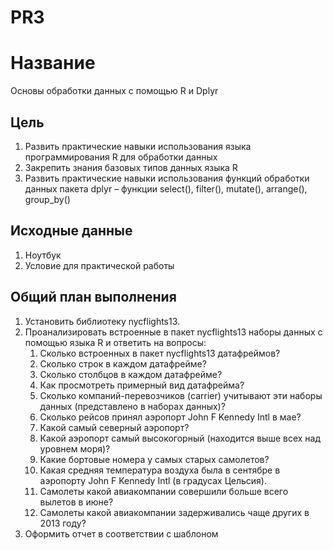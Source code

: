 # PR3


# Название

Основы обработки данных с помощью R и Dplyr

## Цель

1.  Развить практические навыки использования языка программирования R
    для обработки данных
2.  Закрепить знания базовых типов данных языка R
3.  Развить практические навыки использования функций обработки данных
    пакета dplyr – функции select(), filter(), mutate(), arrange(),
    group_by()

## Исходные данные

1.  Ноутбук
2.  Условие для практической работы

## Общий план выполнения

1.  Установить библиотеку nycflights13.
2.  Проанализировать встроенные в пакет nycflights13 наборы данных с
    помощью языка R и ответить на вопросы:
    1.  Сколько встроенных в пакет nycflights13 датафреймов?
    2.  Сколько строк в каждом датафрейме?
    3.  Сколько столбцов в каждом датафрейме?
    4.  Как просмотреть примерный вид датафрейма?
    5.  Сколько компаний-перевозчиков (carrier) учитывают эти наборы
        данных (представлено в наборах данных)?
    6.  Сколько рейсов принял аэропорт John F Kennedy Intl в мае?
    7.  Какой самый северный аэропорт?
    8.  Какой аэропорт самый высокогорный (находится выше всех над
        уровнем моря)?
    9.  Какие бортовые номера у самых старых самолетов?
    10. Какая средняя температура воздуха была в сентябре в аэропорту
        John F Kennedy Intl (в градусах Цельсия).
    11. Самолеты какой авиакомпании совершили больше всего вылетов в
        июне?
    12. Самолеты какой авиакомпании задерживались чаще других в 2013
        году?
3.  Оформить отчет в соответствии с шаблоном
